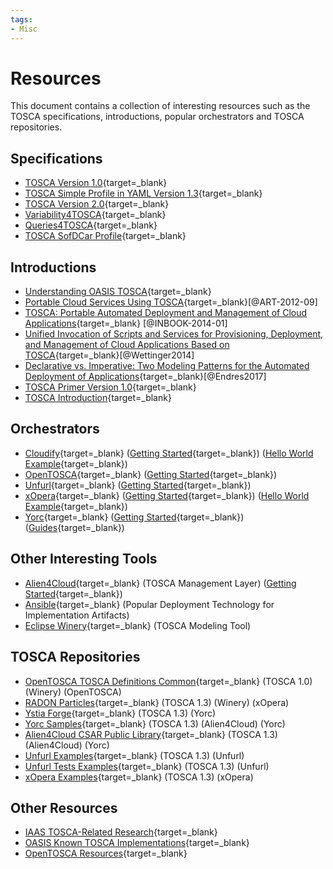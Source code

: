 ```yaml
---
tags:
- Misc
---
```


# Resources

This document contains a collection of interesting resources such as the TOSCA specifications, introductions, popular orchestrators and TOSCA repositories.

## Specifications

- [TOSCA Version 1.0](https://docs.oasis-open.org/tosca/TOSCA/v1.0/os/TOSCA-v1.0-os.html){target=_blank}
- [TOSCA Simple Profile in YAML Version 1.3](https://docs.oasis-open.org/tosca/TOSCA-Simple-Profile-YAML/v1.3/os/TOSCA-Simple-Profile-YAML-v1.3-os.html){target=_blank}
- [TOSCA Version 2.0](https://docs.oasis-open.org/tosca/TOSCA/v2.0/TOSCA-v2.0.html){target=_blank}
- [Variability4TOSCA](variability4tosca/specification/index.md){target=_blank}
- [Queries4TOSCA](queries4tosca/specification.md){target=_blank}
- [TOSCA SofDCar Profile](sofdcar/profile.md){target=_blank}

## Introductions

- [Understanding OASIS TOSCA](https://www.youtube.com/watch?v=C75LBxsQNsc){target=_blank}
- [Portable Cloud Services Using TOSCA](https://www.iaas.uni-stuttgart.de/publications/ART-2012-09-PortableCloudServicesUsingTOSCA.pdf){target=_blank}[@ART-2012-09]
- [TOSCA: Portable Automated Deployment and Management of Cloud Applications](https://www.iaas.uni-stuttgart.de/publications/INBOOK-2014-01-TOSCA-Portable-Automated-Deployment-and-Management-of-Cloud-Applications.pdf){target=_blank} [@INBOOK-2014-01]
- [Unified Invocation of Scripts and Services for Provisioning, Deployment, and Management of Cloud Applications Based on TOSCA](https://www.iaas.uni-stuttgart.de/publications/INPROC-2014-22-Unified-Invocation-of-Scripts-and-Services-for-Provisioning-Deployment-and-Management-of-Cloud-Applications-Based-on-TOSCA.pdf){target=_blank}[@Wettinger2014]
- [Declarative vs. Imperative: Two Modeling Patterns for the Automated Deployment of Applications](https://www.iaas.uni-stuttgart.de/publications/INPROC-2017-12-Declarative-vs-Imperative-Modeling-Patterns.pdf){target=_blank}[@Endres2017]
- [TOSCA Primer Version 1.0](http://docs.oasis-open.org/tosca/tosca-primer/v1.0/tosca-primer-v1.0.html){target=_blank}
- [TOSCA Introduction](https://www.opentosca.org/documents/presentation-tosca.pdf){target=_blank}

## Orchestrators

- [Cloudify](https://cloudify.co){target=_blank} ([Getting Started](https://docs.cloudify.co/latest/trial_getting_started){target=_blank}) ([Hello World Example](https://github.com/cloudify-cosmo/cloudify-hello-world-example){target=_blank})
- [OpenTOSCA](http://opentosca.org){target=_blank} ([Getting Started](https://github.com/UST-QuAntiL/tosca-definitions-qc-applications/blob/main/docs/tutorial-model-and-deploy.md){target=_blank})
- [Unfurl](https://unfurl.run){target=_blank} ([Getting Started](https://docs.unfurl.run/get-started-step-by-step.html){target=_blank})
- [xOpera](https://github.com/xlab-si/xopera-opera){target=_blank} ([Getting Started](https://xlab-si.github.io/xopera-docs/02-cli.html#quickstart){target=_blank}) ([Hello World Example](https://github.com/xlab-si/xopera-examples/tree/main/misc/hello-world){target=_blank})
- [Yorc](https://yorc.readthedocs.io/en/latest){target=_blank} ([Getting Started](https://alien4cloud.github.io/common/features.html#/documentation/latest/getting_started/new_getting_started.html){target=_blank}) ([Guides](https://github.com/ystia/yorc-guides){target=_blank})

## Other Interesting Tools

- [Alien4Cloud](https://alien4cloud.github.io){target=_blank} (TOSCA Management Layer) ([Getting Started](https://alien4cloud.github.io/common/features.html#/documentation/latest/getting_started/new_getting_started.html){target=_blank})
- [Ansible](https://docs.ansible.com/ansible/latest/index.html){target=_blank} (Popular Deployment Technology for Implementation Artifacts)
- [Eclipse Winery](https://github.com/eclipse/winery){target=_blank} (TOSCA Modeling Tool)

## TOSCA Repositories

- [OpenTOSCA TOSCA Definitions Common](https://github.com/OpenTOSCA/tosca-definitions-common){target=_blank} (TOSCA 1.0) (Winery) (OpenTOSCA)
- [RADON Particles](https://github.com/radon-h2020/radon-particles){target=_blank} (TOSCA 1.3) (Winery) (xOpera)
- [Ystia Forge](https://github.com/ystia/forge){target=_blank} (TOSCA 1.3) (Yorc)
- [Yorc Samples](https://github.com/ystia/tosca-samples){target=_blank} (TOSCA 1.3) (Alien4Cloud) (Yorc)
- [Alien4Cloud CSAR Public Library](https://github.com/alien4cloud/csar-public-library){target=_blank} (TOSCA 1.3) (Alien4Cloud) (Yorc)
- [Unfurl Examples](https://github.com/onecommons/unfurl-examples){target=_blank} (TOSCA 1.3) (Unfurl)
- [Unfurl Tests Examples](https://github.com/onecommons/unfurl/tree/master/tests/examples){target=_blank} (TOSCA 1.3) (Unfurl)
- [xOpera Examples](https://github.com/xlab-si/xopera-examples){target=_blank} (TOSCA 1.3) (xOpera)

## Other Resources

- [IAAS TOSCA-Related Research](https://www.opentosca.org/resources){target=_blank}
- [OASIS Known TOSCA Implementations](https://github.com/oasis-open/tosca-community-contributions/wiki/Known-TOSCA-Implementations){target=_blank}
- [OpenTOSCA Resources](https://www.opentosca.org/resources){target=_blank}
